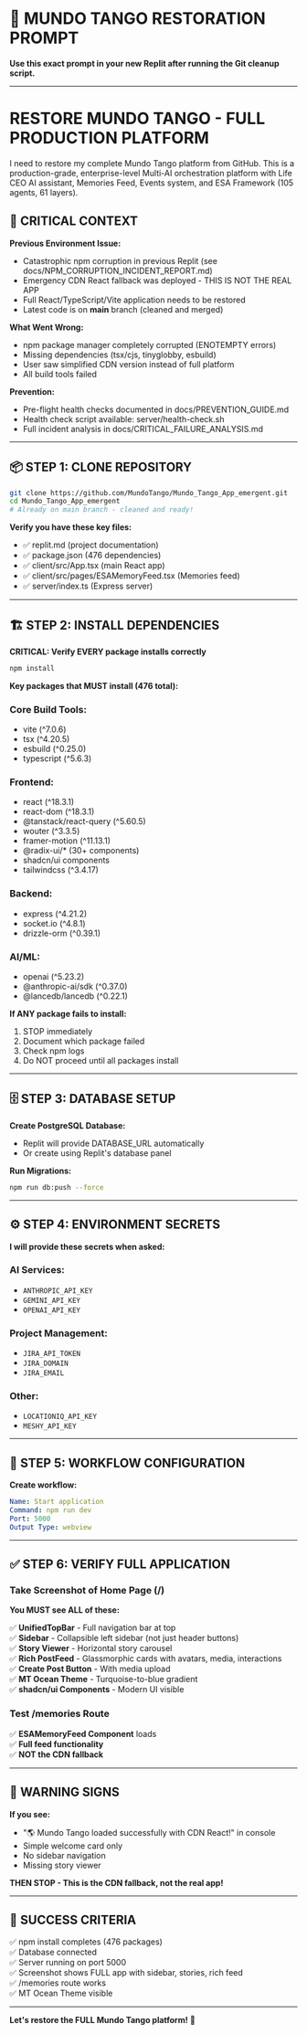 # 🚀 MUNDO TANGO RESTORATION PROMPT

**Use this exact prompt in your new Replit after running the Git cleanup script.**

---

# RESTORE MUNDO TANGO - FULL PRODUCTION PLATFORM

I need to restore my complete Mundo Tango platform from GitHub. This is a production-grade, enterprise-level Multi-AI orchestration platform with Life CEO AI assistant, Memories Feed, Events system, and ESA Framework (105 agents, 61 layers).

## 🚨 CRITICAL CONTEXT

**Previous Environment Issue:**
- Catastrophic npm corruption in previous Replit (see docs/NPM_CORRUPTION_INCIDENT_REPORT.md)
- Emergency CDN React fallback was deployed - THIS IS NOT THE REAL APP
- Full React/TypeScript/Vite application needs to be restored
- Latest code is on **main** branch (cleaned and merged)

**What Went Wrong:**
- npm package manager completely corrupted (ENOTEMPTY errors)
- Missing dependencies (tsx/cjs, tinyglobby, esbuild)
- User saw simplified CDN version instead of full platform
- All build tools failed

**Prevention:**
- Pre-flight health checks documented in docs/PREVENTION_GUIDE.md
- Health check script available: server/health-check.sh
- Full incident analysis in docs/CRITICAL_FAILURE_ANALYSIS.md

---

## 📦 STEP 1: CLONE REPOSITORY

```bash
git clone https://github.com/MundoTango/Mundo_Tango_App_emergent.git
cd Mundo_Tango_App_emergent
# Already on main branch - cleaned and ready!
```

**Verify you have these key files:**
- ✅ replit.md (project documentation)
- ✅ package.json (476 dependencies)
- ✅ client/src/App.tsx (main React app)
- ✅ client/src/pages/ESAMemoryFeed.tsx (Memories feed)
- ✅ server/index.ts (Express server)

---

## 🏗️ STEP 2: INSTALL DEPENDENCIES

**CRITICAL: Verify EVERY package installs correctly**

```bash
npm install
```

**Key packages that MUST install (476 total):**

### Core Build Tools:
- vite (^7.0.6)
- tsx (^4.20.5)
- esbuild (^0.25.0)
- typescript (^5.6.3)

### Frontend:
- react (^18.3.1)
- react-dom (^18.3.1)
- @tanstack/react-query (^5.60.5)
- wouter (^3.3.5)
- framer-motion (^11.13.1)
- @radix-ui/* (30+ components)
- shadcn/ui components
- tailwindcss (^3.4.17)

### Backend:
- express (^4.21.2)
- socket.io (^4.8.1)
- drizzle-orm (^0.39.1)

### AI/ML:
- openai (^5.23.2)
- @anthropic-ai/sdk (^0.37.0)
- @lancedb/lancedb (^0.22.1)

**If ANY package fails to install:**
1. STOP immediately
2. Document which package failed
3. Check npm logs
4. Do NOT proceed until all packages install

---

## 🗄️ STEP 3: DATABASE SETUP

**Create PostgreSQL Database:**
- Replit will provide DATABASE_URL automatically
- Or create using Replit's database panel

**Run Migrations:**

```bash
npm run db:push --force
```

---

## ⚙️ STEP 4: ENVIRONMENT SECRETS

**I will provide these secrets when asked:**

### AI Services:
- `ANTHROPIC_API_KEY`
- `GEMINI_API_KEY`
- `OPENAI_API_KEY`

### Project Management:
- `JIRA_API_TOKEN`
- `JIRA_DOMAIN`
- `JIRA_EMAIL`

### Other:
- `LOCATIONIQ_API_KEY`
- `MESHY_API_KEY`

---

## 🚀 STEP 5: WORKFLOW CONFIGURATION

**Create workflow:**

```yaml
Name: Start application
Command: npm run dev
Port: 5000
Output Type: webview
```

---

## ✅ STEP 6: VERIFY FULL APPLICATION

### Take Screenshot of Home Page (/)

**You MUST see ALL of these:**

✅ **UnifiedTopBar** - Full navigation bar at top  
✅ **Sidebar** - Collapsible left sidebar (not just header buttons)  
✅ **Story Viewer** - Horizontal story carousel  
✅ **Rich PostFeed** - Glassmorphic cards with avatars, media, interactions  
✅ **Create Post Button** - With media upload  
✅ **MT Ocean Theme** - Turquoise-to-blue gradient  
✅ **shadcn/ui Components** - Modern UI visible

### Test /memories Route

✅ **ESAMemoryFeed Component** loads  
✅ **Full feed functionality**  
✅ **NOT the CDN fallback**

---

## 🚫 WARNING SIGNS

**If you see:**
- "🌎 Mundo Tango loaded successfully with CDN React!" in console
- Simple welcome card only
- No sidebar navigation
- Missing story viewer

**THEN STOP - This is the CDN fallback, not the real app!**

---

## 🎯 SUCCESS CRITERIA

✅ npm install completes (476 packages)  
✅ Database connected  
✅ Server running on port 5000  
✅ Screenshot shows FULL app with sidebar, stories, rich feed  
✅ /memories route works  
✅ MT Ocean Theme visible

---

**Let's restore the FULL Mundo Tango platform!** 🚀
